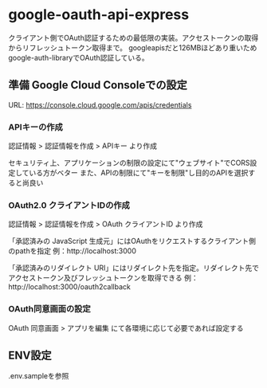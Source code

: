 # google-oauth-api-express
クライアント側でOAuth認証するための最低限の実装。アクセストークンの取得からリフレッシュトークン取得まで。
googleapisだと126MBほどあり重いためgoogle-auth-libraryでOAuth認証している。

## 準備 Google Cloud Consoleでの設定
URL: https://console.cloud.google.com/apis/credentials

### APIキーの作成
認証情報 > 認証情報を作成 > APIキー より作成

セキュリティ上、アプリケーションの制限の設定にて"ウェブサイト"でCORS設定している方がベター
また、APIの制限にて"キーを制限"し目的のAPIを選択すると尚良い


### OAuth2.0 クライアントIDの作成
認証情報 > 認証情報を作成 > OAuth クライアントID より作成

「承認済みの JavaScript 生成元」にはOAuthをリクエストするクライアント側のpathを指定
例：http://localhost:3000

「承認済みのリダイレクト URI」にはリダイレクト先を指定。リダイレクト先でアクセストークン及びフレッシュトークンを取得できる
例：http://localhost:3000/oauth2callback

### OAuth同意画面の設定
OAuth 同意画面 > アプリを編集 にて各環境に応じて必要であれば設定する

## ENV設定
.env.sampleを参照
